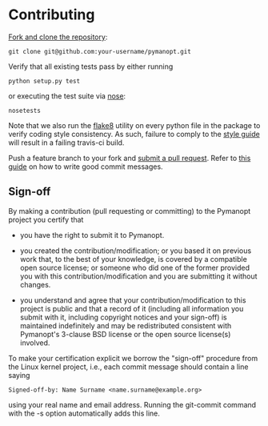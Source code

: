 # Contributing

[Fork and clone the repository][fork]:

    git clone git@github.com:your-username/pymanopt.git

Verify that all existing tests pass by either running

    python setup.py test

or executing the test suite via [nose][nose]:

    nosetests

Note that we also run the [flake8][flake8] utility on every python file in the
package to verify coding style consistency. As such, failure to comply to the
[style guide][style] will result in a failing travis-ci build.

Push a feature branch to your fork and [submit a pull request][pr]. Refer to
[this guide][commits] on how to write good commit messages.

## Sign-off

By making a contribution (pull requesting or committing) to the Pymanopt
project you certify that

* you have the right to submit it to Pymanopt.

* you created the contribution/modification; or you based it on previous work that, to the best of your knowledge, is covered by a compatible open source license; or someone who did one of the former provided you with this contribution/modification and you are submitting it without changes.

* you understand and agree that your contribution/modification to this project is public and that a record of it (including all information you submit with it, including copyright notices and your sign-off) is maintained indefinitely and may be redistributed consistent with Pymanopt's 3-clause BSD license or the open source license(s) involved.

To make your certification explicit we borrow the "sign-off" procedure
from the Linux kernel project, i.e., each commit message should contain
a line saying

    Signed-off-by: Name Surname <name.surname@example.org>

using your real name and email address. Running the git-commit command
with the -s option automatically adds this line.

[fork]: https://help.github.com/articles/cloning-a-repository/
[nose]: https://nose.readthedocs.org/en/latest/
[flake8]: http://flake8.pycqa.org/en/latest/
[style]: https://www.python.org/dev/peps/pep-0008/
[pr]: https://github.com/j-towns/pymanopt/compare
[commits]: http://tbaggery.com/2008/04/19/a-note-about-git-commit-messages.html

